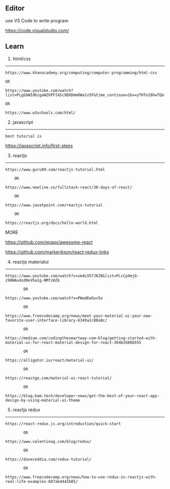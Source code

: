 
Editor
----------

use VS Code to write program

https://code.visualstudio.com/


Learn
----------


1. html/css
----------

	https://www.khanacademy.org/computing/computer-programming/html-css

	OR

	https://www.youtube.com/watch?list=PLgGbWId6zgaWZkPFI4Sc9QXDmmOWa1v5F&time_continue=2&v=yTHTo28hwTQ&feature=emb_title

	OR

	https://www.w3schools.com/html/

2. javascript
----------

	best tutorial is

https://javascript.info/first-steps


3. reactjs
----------

	https://www.guru99.com/reactjs-tutorial.html

		OR

	https://www.newline.co/fullstack-react/30-days-of-react/

		OR

	https://www.javatpoint.com/reactjs-tutorial

		OR

	https://reactjs.org/docs/hello-world.html

  MORE

  https://github.com/enaqx/awesome-react

  https://github.com/markerikson/react-redux-links


4. reactjs materialui
----------

	https://www.youtube.com/watch?v=xm4LX5fJKZ8&list=PLcCp4mjO-z98WAu4sd0eVha1g-NMfzHZk

			OR

	https://www.youtube.com/watch?v=PWadEeOuv5o

			OR

	https://www.freecodecamp.org/news/meet-your-material-ui-your-new-favorite-user-interface-library-6349a1c88a8c/

			OR

	https://medium.com/codingthesmartway-com-blog/getting-started-with-material-ui-for-react-material-design-for-react-364b2688b555

			OR

	https://alligator.io/react/material-ui/

			OR

	https://reactgo.com/material-ui-react-tutorial/

			OR

	https://blog.bam.tech/developer-news/get-the-best-of-your-react-app-design-by-using-material-ui-theme

5. reactjs redux
----------

	https://react-redux.js.org/introduction/quick-start

			OR

	https://www.valentinog.com/blog/redux/

			OR

	https://daveceddia.com/redux-tutorial/

			OR

	https://www.freecodecamp.org/news/how-to-use-redux-in-reactjs-with-real-life-examples-687ab4441b85/
